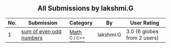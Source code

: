 ﻿<div align="center">

## All Submissions by lakshmi\.G

</div>

No.  | Submission | Category | By   | User Rating
---- | ---------- | -------- | ---- | -----------
1 | [sum of even,odd numbers<br />](https://github.com/Planet-Source-Code/lakshmi-g-sum-of-even-odd-numbers__3-13403) | [Math<br /><sup>C / C++</sup>](../ByCategory/math__3-12.md) | lakshmi\.G | 3.0 (6 globes from 2 users)
